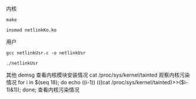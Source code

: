 内核

	make
 
	insmod netlinkKo.ko

用户

	gcc netlinkUsr.c -o netlinkUsr
 
	./netlinkUsr

其他
	demsg 查看内核模块安装情况
	cat /proc/sys/kernel/tainted 观察内核污染情况
	for i in $(seq 18); do  echo $(($i-1)) $(($(cat /proc/sys/kernel/tainted)>>($i-1)&1)); done;
	查看内核污染情况
